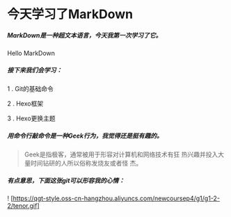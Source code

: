 # **今天学习了MarkDown**

##### MarkDown是一种超文本语言，今天我第一次学习了它。

  Hello MarkDown  

##### 接下来我们会学习：

1 . Git的基础命令

2 . Hexo框架

3 . Hexo更换主题

##### 用命令行敲命令是一种**Geek**行为，我觉得还是挺有趣的。

>Geek是指极客，通常被用于形容对计算机和网络技术有狂
>热兴趣并投入大量时间钻研的人所以俗称发烧友或者怪
>杰。

##### 有点意思，下面这张git可以形容我的心情：

! [https://qgt-style.oss-cn-hangzhou.aliyuncs.com/newcoursep4/g1/g1-2-2/tenor.gif]
